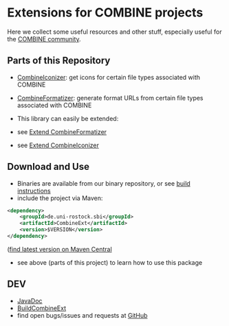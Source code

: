 Extensions for COMBINE projects 
================================

Here we collect some useful resources and other stuff, especially useful for the [COMBINE community](http://co.mbine.org/).

Parts of this Repository 
-------------------------

* [CombineIconizer](CombineIconizer): get icons for certain file types associated with COMBINE
* [CombineFormatizer](CombineFormatizer): generate format URLs from certain file types associated with COMBINE

* This library can easily be extended:
 * see [Extend CombineFormatizer](ExtendCombineFormatizer)
 * see [Extend CombineIconizer](ExtendCombineIconizer)

Download and Use 
-----------------

* Binaries are available from our binary repository, or see [build instructions](BuildCombineExt)
* include the project via Maven:

```xml
<dependency>
    <groupId>de.uni-rostock.sbi</groupId>
    <artifactId>CombineExt</artifactId>
    <version>$VERSION</version>
</dependency>
```

 ([find latest version on Maven Central](http://search.maven.org/#search%7Cga%7C1%7Cg%3A%22de.uni-rostock.sbi%22%20AND%20a%3A%22CombineExt%22)

* see above (parts of this project) to learn how to use this package

DEV 
----

* [JavaDoc](http://jdoc.sems.uni-rostock.de/CombineExt/)
* [BuildCombineExt](BuildCombineExt)
* find open bugs/issues and requests at [GitHub](https://github.com/SemsProject/maven-repository/issues)
